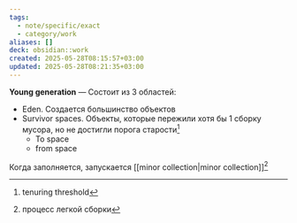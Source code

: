 ```yaml
---
tags:
  - note/specific/exact
  - category/work
aliases: []
deck: obsidian::work
created: 2025-05-28T08:15:57+03:00
updated: 2025-05-28T08:21:35+03:00
---
```


**Young generation**
—
Состоит из 3 областей:
- Eden. Создается большинство объектов
- Survivor spaces. Объекты, которые пережили хотя бы 1 сборку мусора, но не достигли порога старости[^1]
	- To space
	- from space

Когда заполняется, запускается [[minor collection|minor collection]][^2]

[^1]: tenuring threshold
[^2]: процесс легкой сборки

